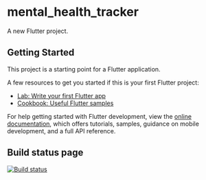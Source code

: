 # mental_health_tracker

A new Flutter project.

## Getting Started

This project is a starting point for a Flutter application.

A few resources to get you started if this is your first Flutter project:

- [Lab: Write your first Flutter app](https://docs.flutter.dev/get-started/codelab)
- [Cookbook: Useful Flutter samples](https://docs.flutter.dev/cookbook)

For help getting started with Flutter development, view the
[online documentation](https://docs.flutter.dev/), which offers tutorials,
samples, guidance on mobile development, and a full API reference.

## Build status page
[![Build status](https://build.appcenter.ms/v0.1/apps/49302cb9-47ba-4263-9385-710b263f0050/branches/main/badge)](https://appcenter.ms)
